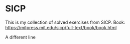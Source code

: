 # SICP
This is my collection of solved exercises from SICP. Book: https://mitpress.mit.edu/sicp/full-text/book/book.html 

A different line

